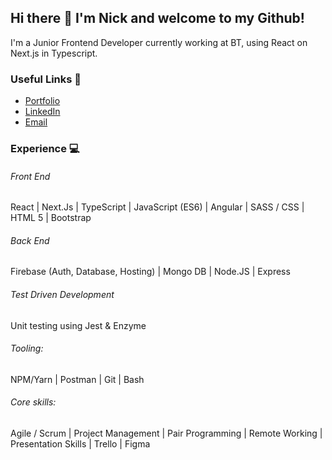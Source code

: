 ## Hi there 👋 I'm Nick and welcome to my Github!

I'm a Junior Frontend Developer currently working at BT, using React on Next.js in Typescript.

### Useful Links  🔗

* [Portfolio](https://truby.io)
* [LinkedIn](https://linkedin.com/in/nicktruby)
* [Email](mailto:nick@truby.io)

### Experience  💻

###### Front End
React | Next.Js | TypeScript | JavaScript (ES6) | Angular | SASS / CSS | HTML 5 | Bootstrap

###### Back End
Firebase (Auth, Database, Hosting) | Mongo DB | Node.JS | Express

###### Test Driven Development

Unit testing using Jest & Enzyme

###### Tooling:

NPM/Yarn | Postman | Git | Bash

###### Core skills:

Agile / Scrum | Project Management | Pair Programming | Remote Working | Presentation Skills | Trello | Figma
